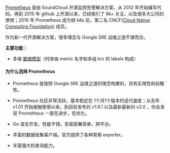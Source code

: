 [Prometheus](https://prometheus.io) 是由 SoundCloud 开源监控告警解决方案，从 2012 年开始编写代码，再到 2015 年 github 上开源以来，已经吸引了 9k+ 关注，以及很多大公司的使用；2016 年 Prometheus 成为继 k8s 后，第二名 CNCF\([Cloud Native Computing Foundation](https://cncf.io/)\) 成员。

作为新一代开源解决方案，很多理念与 Google SRE 运维之道不谋而合。

**主要功能：**

* 多维 [数据模型](https://prometheus.io/docs/concepts/data_model/)（时序由 metric 名字和多组 k/v 的 labels 构成）

#### 为什么选择 Prometheus

* Prometheus 是按照 Google SRE 运维之道的理念构建的，具有实用性和前瞻性。

* Prometheus 社区非常活跃，基本稳定在 1个月1个版本的迭代速度；从去年 v1.01 开始接触使用以来，到目前发布的 v1.6.1 以及最新最新的 v2.0 ，你会发现 Prometheus 一直在进步，在优化。

* Go 语言开发，性能不错，安装部署简单，跨平台。

* 丰富的数据收集客户端，官方提供了各种常用 exporter。

* 丰富强大的查询能力。



